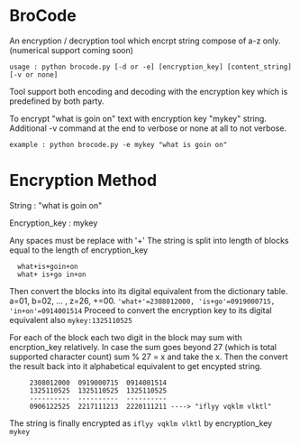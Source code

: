 # BroCode
  An encryption / decryption tool which encrpt string compose of a-z only. (numerical support coming soon)

```
usage : python brocode.py [-d or -e] [encryption_key] [content_string] [-v or none]
```

  Tool support both encoding and decoding with the encryption key which is predefined by both party.
  
  To encrypt "what is goin on" text with encryption key "mykey" string. Additional -v command at the end to verbose or none at all to not verbose.
  
```
example : python brocode.py -e mykey "what is goin on" 
```
# Encryption Method

  String : "what is goin on"
  
  Encryption_key : mykey
  
  Any spaces must be replace with '+' The string is split into length of blocks equal to the length of encryption_key
  ```
    what+is+goin+on
    what+ is+go in+on
  ```
  Then convert the blocks into its digital equivalent from the dictionary table. a=01, b=02, ... , z=26, +=00.
    ```'what+'=2308012000, 'is+go'=0919000715,  'in+on'=0914001514```
  Proceed to convert the encryption key to its digital equivalent also
    ``` mykey:1325110525 ```
    
  For each of the block each two digit in the block may sum with encrption_key relatively. In case the sum goes beyond 27 (which is total supported character count) sum % 27 = x and take the x. Then the convert the result back into it alphabetical equivalent to get encypted string.
   ```
        2308012000  0919000715  0914001514
        1325110525  1325110525  1325110525
        ----------  ----------  ----------
        0906122525  2217111213  2220111211 ----> "iflyy vqklm vlktl"
   ```
   The string is finally encrypted as ```iflyy vqklm vlktl``` by encryption_key ```mykey```
    
  
